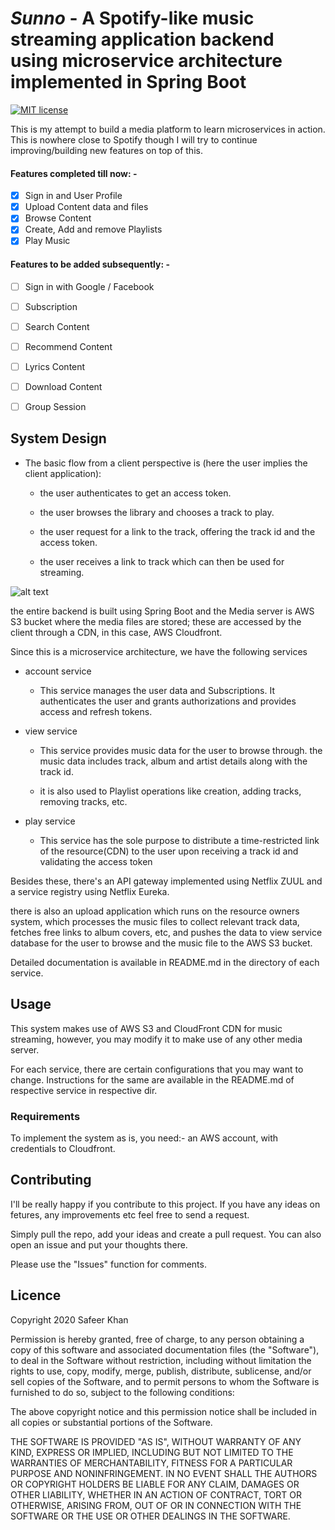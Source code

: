 # _Sunno_ - A Spotify-like music streaming application backend using microservice architecture implemented in Spring Boot

[![MIT license](https://img.shields.io/badge/License-MIT-blue.svg)]()

This is my attempt to build a media platform to learn microservices in action. This is nowhere close to Spotify though I will try to continue improving/building new features on top of this.

#### Features completed till now: -
- [x] Sign in and User Profile
- [x] Upload Content data and files
- [x] Browse Content
- [x] Create, Add and remove Playlists
- [x] Play Music

#### Features to be added subsequently: -

- [ ] Sign in with Google / Facebook
- [ ] Subscription
- [ ] Search Content
- [ ] Recommend Content
- [ ] Lyrics Content
- [ ] Download Content
- [ ] Group Session


## System Design


* The basic flow from a client perspective is (here the user implies the client application):

	* the user authenticates to get an access token.

	* the user browses the library and chooses a track to play.

	* the user request for a link to the track, offering the track id and the access token.

 	* the user receives a link to track which can then be used for streaming.

![alt text](https://github.com/safeer2978/Sunno-backend/Diagrams/HLD.png?raw=true)

the entire backend is built using Spring Boot and the Media server is AWS S3 bucket where the media files are stored; these are accessed by the client through a CDN, in this case, AWS Cloudfront.

Since this is a microservice architecture, we have the following services

*  account service

	* This service manages the user data and Subscriptions. It authenticates the user and grants authorizations and provides access and refresh tokens.

* view service

 	* This service provides music data for the user to browse through. the music data includes track, album and artist details along with the track id.

 	* it is also used to Playlist operations like creation, adding tracks, removing tracks, etc.
	
* play service

	* This service has the sole purpose to distribute a time-restricted link of the resource(CDN) to the user upon receiving a track id and validating the access token

Besides these, there's an API gateway implemented using Netflix ZUUL and a service registry using Netflix Eureka.

there is also an upload application which runs on the resource owners system, which processes the music files to collect relevant track data, fetches free links to album covers, etc, and pushes the data to view service database for the user to browse and the music file to the AWS S3 bucket.

Detailed documentation is available in README.md in the directory of each service.

## Usage

This system makes use of AWS S3 and CloudFront CDN for music streaming, however, you may modify it to make use of any other media server.

For each service, there are certain configurations that you may want to change. Instructions for the same are available in the README.md of respective service in respective dir.

### Requirements

To implement the system as is, you need:-
	an AWS account, with credentials to Cloudfront.


## Contributing

I'll be really happy if you contribute to this project. If you have any ideas on fetures, any improvements etc feel free to send a request.

Simply pull the repo, add your ideas and create a pull request. You can also open an issue and put your thoughts there.

Please use the "Issues" function for comments.


## Licence

Copyright 2020 Safeer Khan

Permission is hereby granted, free of charge, to any person obtaining a copy of this software and associated documentation files (the "Software"), to deal in the Software without restriction, including without limitation the rights to use, copy, modify, merge, publish, distribute, sublicense, and/or sell copies of the Software, and to permit persons to whom the Software is furnished to do so, subject to the following conditions:

The above copyright notice and this permission notice shall be included in all copies or substantial portions of the Software.

THE SOFTWARE IS PROVIDED "AS IS", WITHOUT WARRANTY OF ANY KIND, EXPRESS OR IMPLIED, INCLUDING BUT NOT LIMITED TO THE WARRANTIES OF MERCHANTABILITY, FITNESS FOR A PARTICULAR PURPOSE AND NONINFRINGEMENT. IN NO EVENT SHALL THE AUTHORS OR COPYRIGHT HOLDERS BE LIABLE FOR ANY CLAIM, DAMAGES OR OTHER LIABILITY, WHETHER IN AN ACTION OF CONTRACT, TORT OR OTHERWISE, ARISING FROM, OUT OF OR IN CONNECTION WITH THE SOFTWARE OR THE USE OR OTHER DEALINGS IN THE SOFTWARE.

